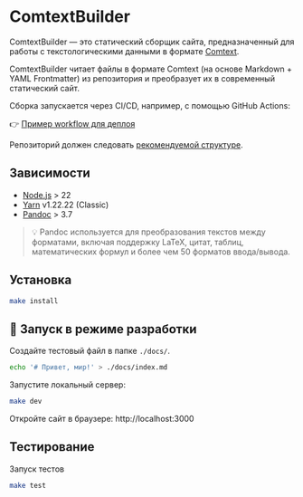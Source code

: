 # ComtextBuilder

ComtextBuilder — это статический сборщик сайта, предназначенный для работы с текстологическими данными в формате [Comtext](https://research.comtext.space/format-comtext.html). 

ComtextBuilder читает файлы в формате Comtext (на основе Markdown + YAML Frontmatter) из репозитория и преобразует их в современный статический сайт. 

Сборка запускается через CI/CD, например, с помощью GitHub Actions:

👉 [Пример workflow для деплоя](https://github.com/comtextspace/rubin/blob/main/.github/workflows/deploy-site.yml)

Репозиторий должен следовать [рекомендуемой структуре](documentation/structure.md). 

## Зависимости

* [Node.js](https://nodejs.org) > 22
* [Yarn](https://yarnpkg.com) v1.22.22 (Classic)
* [Pandoc](https://pandoc.org) > 3.7

> 💡 Pandoc используется для преобразования текстов между форматами, включая поддержку LaTeX, цитат, таблиц, математических формул и более чем 50 форматов ввода/вывода. 

## Установка

```sh
make install
```

## 🚀 Запуск в режиме разработки

Создайте тестовый файл в папке `./docs/`.

```sh
echo '# Привет, мир!' > ./docs/index.md
```

Запустите локальный сервер:

```sh
make dev
```

Откройте сайт в браузере: http://localhost:3000 

## Тестирование

Запуск тестов

```sh
make test
```